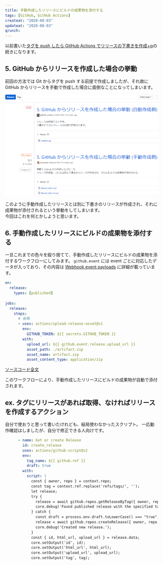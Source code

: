 ```yaml
---
title: 手動作成したリリースにビルドの成果物を添付する
tags: [GitHub, GitHub Actions]
createat: "2020-08-03"
updateat: "2020-08-03"
qrunch:
---
```


以前書いた[タグを push したら GitHub Actions でリリースの下書きを作成+α](https://proudust.github.io/20191220-create-release-with-ghactions/)の続きになります。

## 5. GitHub からリリースを作成した場合の挙動

前回の方法では Git からタグを push する前提で作成しましたが、それ故に GitHub からリリースを手動で作成した場合に面倒なことになってしまいます。

![手動作成とは別にもう一つ自動作成してしまう](5.png)

このように手動作成したリリースとは別に下書きのリリースが作成され、それに成果物が添付されるという挙動をしてしまいます。  
今回はこれを何とかしようと思います。  

## 6. 手動作成したリリースにビルドの成果物を添付する

一旦これまでの色々を殴り捨てて、手動作成したリリースにビルドの成果物を添付するワークフローにしてみます。
`github.event` には event ごとに対応したデータが入っており、その内容は [Webhook event payloads](https://developer.github.com/webhooks/event-payloads/) に詳細が載っています。

``` yml
on:
  release:
    types: [published]

jobs:
  release:
    steps:
      # 省略
      - uses: actions/upload-release-asset@v1
        env:
          GITHUB_TOKEN: ${{ secrets.GITHUB_TOKEN }}
        with:
          upload_url: ${{ github.event.release.upload_url }}
          asset_path: ./artifact.zip
          asset_name: artifact.zip
          asset_content_type: application/zip
```

[ソースコード全文](https://github.com/proudust/example-github-actions-release/blob/6/.github/workflows/release.yml)

このワークフローにより、手動作成したリリースにビルドの成果物が自動で添付されます。

## ex. タグにリリースがあれば取得、なければリリースを作成するアクション

自分で使おうと思って書いたけれども、結局使わなかったスクリプト。
一応動作確認はしましたが、自分で修正できる人向けです。

``` yml
      - name: Get or create Release
        id: create_release
        uses: actions/github-script@v2
        env:
          tag_name: ${{ github.ref }}
          draft: true
        with:
          script: |
            const { owner, repo } = context.repo;
            const tag = context.ref.replace('refs/tags/', '');
            let release;
            try {
              release = await github.repos.getReleaseByTag({ owner, repo, tag });
              core.debug('Found published release with the specified tag.');
            } catch {
              const draft = process.env.draft.toLowerCase() === "true";
              release = await github.repos.createRelease({ owner, repo, tag_name: tag, draft });
              core.debug('Created new release.');
            }
            const { id, html_url, upload_url } = release.data;
            core.setOutput('id', id);
            core.setOutput('html_url', html_url);
            core.setOutput('upload_url', upload_url);
            core.setOutput('tag', tag);
```
